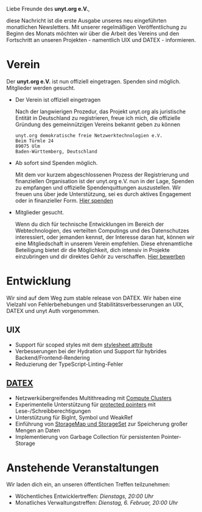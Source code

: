 Liebe Freunde des **unyt.org e.V.**,

diese Nachricht ist die erste Ausgabe unseres neu eingeführten monatlichen Newsletters. Mit unserer regelmäßigen Veröffentlichung zu Beginn des Monats möchten wir über die Arbeit des Vereins und den Fortschritt an unseren Projekten - namentlich UIX und DATEX - informieren.

# Verein
Der **unyt.org e.V.** ist nun offiziell eingetragen. Spenden sind möglich. Mitglieder werden gesucht.

* Der Verein ist offiziell eingetragen

	Nach der langwierigen Prozedur, das Projekt unyt.org als juristische Entität in Deutschland zu registrieren, freue ich mich, die offizielle Gründung des gemeinnützigen Vereins bekannt geben zu können
	```
	unyt.org demokratische freie Netzwerktechnologien e.V.
	Beim Türmle 24
	89075 Ulm
	Baden-Württemberg, Deutschland
	```

* Ab sofort sind Spenden möglich.

	Mit dem vor kurzem abgeschlossenen Prozess der Registrierung und finanziellen Organisation ist der unyt.org e.V. nun in der Lage, Spenden zu empfangen und offizielle Spendenquittungen auszustellen. Wir freuen uns über jede Unterstützung, sei es durch aktives Engagement oder in finanzieller Form. [Hier spenden](https://unyt.org/donate)

* Mitglieder gesucht.

	Wenn du dich für technische Entwicklungen im Bereich der Webtechnologien, des verteilten Computings und des Datenschutzes interessiert, oder jemanden kennst, der Interesse daran hat, können wir eine Mitgliedschaft in unserem Verein empfehlen. Diese ehrenamtliche Beteiligung bietet dir die Möglichkeit, dich intensiv in Projekte einzubringen und dir direktes Gehör zu verschaffen. [Hier bewerben](https://unyt.org/join#apply)

# Entwicklung
Wir sind auf dem Weg zum stable release von DATEX. Wir haben eine Vielzahl von Fehlerbehebungen und Stabilitätsverbesserungen an UIX, DATEX und unyt Auth vorgenommen.

## UIX
* Support für scoped styles mit dem [stylesheet attribute](https://docs.unyt.org/manual/uix/style-and-themes#element-scoped-styles)
* Verbesserungen bei der Hydration und Support für hybrides Backend/Frontend-Rendering
* Reduzierung der TypeScript-Linting-Fehler

## [DATEX](https://github.com/unyt-org/datex-core-js-legacy/pulls?q=is:closed%20created:%3E=2024-02-01)
* Netzwerkübergreifendes Multithreading mit [Compute Clusters](https://docs.unyt.org/manual/datex/threads#compute-clusters) 
* Experimentelle Unterstützung für [protected pointers](https://docs.unyt.org/manual/datex/pointer-synchronisation#protecting-pointers) mit Lese-/Schreibberechtigungen
* Unterstützung für BigInt, Symbol und WeakRef
* Einführung von [StorageMap und StorageSet](https://docs.unyt.org/manual/datex/storage-collections#storage-collections) zur Speicherung großer Mengen an Daten
* Implementierung von Garbage Collection für persistenten Pointer-Storage

# Anstehende Veranstaltungen
Wir laden dich ein, an unseren öffentlichen Treffen teilzunehmen:
* Wöchentliches Entwicklertreffen: *Dienstags, 20:00 Uhr*
* Monatliches Verwaltungstreffen: *Dienstag, 6. Februar, 20:00 Uhr*
